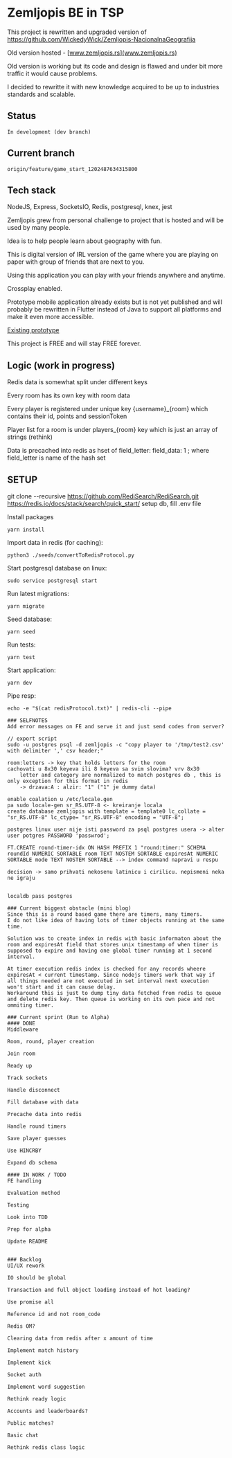 # Zemljopis BE in TSP

This project is rewritten and upgraded version of https://github.com/WickedyWick/Zemljopis-NacionalnaGeografija

Old version hosted - [www.zemljopis.rs](www.zemljopis.rs)

Old version is working but its code and design is flawed and under bit more traffic it would cause problems.

I decided to rewritte it with new knowledge acquired to be up to industries standards and scalable.

## Status
    In development (dev branch)

## Current branch
    origin/feature/game_start_1202487634315800

## Tech stack
NodeJS, Express, SocketsIO, Redis, postgresql, knex, jest

Zemljopis grew from personal challenge to project that is hosted and will be used by many people.

Idea is to help people learn about geography with fun.

This is digital version of IRL version of the game where you are playing on paper with group of friends that are next to you.

Using this application you can play with your friends anywhere and anytime.

Crossplay enabled.

Prototype mobile application already exists but is not yet published and will probably be rewritten in Flutter instead of Java to support all platforms and make it even more accessible.

[Existing prototype](https://github.com/WickedyWick/Zemljopis-Android)

This project is FREE and will stay FREE forever.

## Logic (work in progress)
Redis data is somewhat split under different keys

Every room has its own key with room data

Every player is registered under unique key {username}_{room} which contains their id, points and sessionToken

Player list for a room is under players_{room} key which is just an array of strings (rethink)

Data is precached into redis as hset of field_letter: field_data: 1 ; where field_letter is name of the hash set

## SETUP
git clone --recursive https://github.com/RediSearch/RediSearch.git
https://redis.io/docs/stack/search/quick_start/
setup db, fill .env file

Install packages
```
yarn install 
```

Import data in redis (for caching):
```
python3 ./seeds/convertToRedisProtocol.py
```

Start postgresql database on linux:
```
sudo service postgresql start
```

Run latest migrations:
```
yarn migrate
```

Seed database:
```
yarn seed
```

Run tests:
```
yarn test
```

Start application:
```
yarn dev
```


Pipe resp:
```
echo -e "$(cat redisProtocol.txt)" | redis-cli --pipe

### SELFNOTES
Add error messages on FE and serve it and just send codes from server?

// export script
sudo -u postgres psql -d zemljopis -c "copy player to '/tmp/test2.csv' with delimiter ',' csv header;"

room:letters -> key that holds letters for the room
cachovati u 8x30 keyeva ili 8 keyeva sa svim slovima? vrv 8x30
    letter and category are normalized to match postgres db , this is only exception for this format in redis
    -> drzava:A : alzir: "1" ("1" je dummy data)

enable coalation u /etc/locale.gen
pa sudo locale-gen sr_RS.UTF-8 <- kreiranje locala
create database zemljopis with template = template0 lc_collate = "sr_RS.UTF-8" lc_ctype= "sr_RS.UTF-8" encoding = "UTF-8";

postgres linux user nije isti password za psql postgres usera -> alter user potgres PASSWORD 'passwrod';

FT.CREATE round-timer-idx ON HASH PREFIX 1 "round:timer:" SCHEMA roundId NUMERIC SORTABLE room TEXT NOSTEM SORTABLE expiresAt NUMERIC SORTABLE mode TEXT NOSTEM SORTABLE --> index command napravi u respu

decision -> samo prihvati nekosenu latinicu i cirilicu. nepismeni neka ne igraju


localdb pass postgres

### Current biggest obstacle (mini blog)
Since this is a round based game there are timers, many timers.
I do not like idea of having lots of timer objects running at the same time.

Solution was to create index in redis with basic informaton about the room and expiresAt field that stores unix timestamp of when timer is supposed to expire and having one global timer running at 1 second interval.

At timer execution redis index is checked for any records wheere expiresAt < current timestamp. Since nodejs timers work that way if all things needed are not executed in set interval next execution won't start and it can cause delay.
Workaround this is just to dump tiny data fetched from redis to queue and delete redis key. Then queue is working on its own pace and not ommiting timer.

### Current sprint (Run to Alpha)
#### DONE
Middleware

Room, round, player creation

Join room

Ready up

Track sockets

Handle disconnect

Fill database with data

Precache data into redis

Handle round timers

Save player guesses

Use HINCRBY

Expand db schema

#### IN WORK / TODO
FE handling

Evaluation method

Testing

Look into TDD

Prep for alpha

Update README


### Backlog
UI/UX rework

IO should be global 

Transaction and full object loading instead of hot loading?

Use promise all

Reference id and not room_code

Redis OM?

Clearing data from redis after x amount of time

Implement match history

Implement kick

Socket auth

Implement word suggestion

Rethink ready logic

Accounts and leaderboards?

Public matches?

Basic chat

Rethink redis class logic
